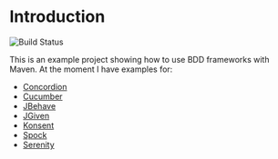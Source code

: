 # Introduction
![Build Status](https://github.com/mszalbach/BDD/workflows/Build/badge.svg)

This is an example project showing how to use BDD frameworks with Maven.
At the moment I have examples for:

*   [Concordion](http://www.concordion.org/)
*   [Cucumber](http://cukes.info/)
*   [JBehave](http://jbehave.org/)
*   [JGiven](http://jgiven.org/)
*   [Konsent](https://github.com/dmcg/konsent)
*   [Spock](https://code.google.com/p/spock/)
*   [Serenity](http://thucydides.info/)

